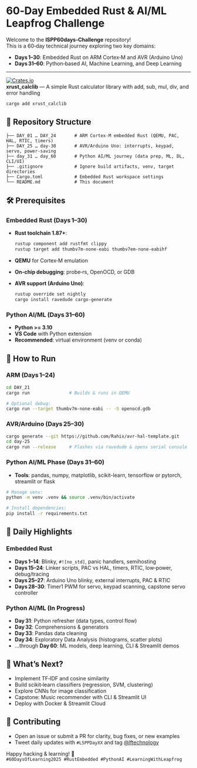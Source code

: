 # 60‑Day Embedded Rust & AI/ML Leapfrog Challenge

Welcome to the **ISPP60days‑Challenge** repository!  
This is a 60‑day technical journey exploring two key domains:

- **Days 1–30**: Embedded Rust on ARM Cortex‑M and AVR (Arduino Uno)
- **Days 31–60**: Python‑based AI, Machine Learning, and Deep Learning

---

[![Crates.io](https://img.shields.io/crates/v/xrust_calclib.svg)](https://crates.io/crates/xrust_calclib)  
**xrust_calclib** — A simple Rust calculator library with add, sub, mul, div, and error handling

```bash
cargo add xrust_calclib
```

## 📁 Repository Structure

```text
├── DAY_01 … DAY_24       # ARM Cortex‑M embedded Rust (QEMU, PAC, HAL, RTIC, timers)
├── DAY_25 … day-30       # AVR/Arduino Uno: interrupts, keypad, servo, power‑saving
├── day_31 … day_60       # Python AI/ML journey (data prep, ML, DL, CLI/UI)
├── .gitignore            # Ignore build artifacts, venv, target directories
├── Cargo.toml            # Embedded Rust workspace settings
└── README.md             # This document
```

## 🛠️ Prerequisites

### Embedded Rust (Days 1–30)

- **Rust toolchain 1.87+**:

  ```bash
  rustup component add rustfmt clippy
  rustup target add thumbv7m-none-eabi thumbv7em-none-eabihf
  ```

- **QEMU** for Cortex‑M emulation
- **On‑chip debugging**: probe‑rs, OpenOCD, or GDB

- **AVR support (Arduino Uno)**:

  ```bash
  rustup override set nightly
  cargo install ravedude cargo-generate
  ```

### Python AI/ML (Days 31–60)

- **Python >= 3.10**
- **VS Code** with Python extension
- **Recommended**: virtual environment (venv or conda)

## 🚀 How to Run

### ARM (Days 1–24)

```bash
cd DAY_21
cargo run               # Builds & runs in QEMU

# Optional debug:
cargo run --target thumbv7m-none-eabi -- -S openocd.gdb
```

### AVR/Arduino (Days 25–30)

```bash
cargo generate --git https://github.com/Rahix/avr-hal-template.git
cd day-25
cargo run --release     # Flashes via ravedude & opens serial console
```

### Python AI/ML Phase (Days 31–60)

- **Tools**: pandas, numpy, matplotlib, scikit-learn, tensorflow or pytorch, streamlit or flask

```bash
# Manage venv:
python -m venv .venv && source .venv/bin/activate

# Install dependencies:
pip install -r requirements.txt
```

## 📝 Daily Highlights

### Embedded Rust

- **Days 1–14**: Blinky, `#![no_std]`, panic handlers, semihosting
- **Days 15–24**: Linker scripts, PAC vs HAL, timers, RTIC, low‑power, debug/tracing
- **Days 25–27**: Arduino Uno blinky, external interrupts, PAC & RTIC
- **Days 28–30**: Timer1 PWM for servo, keypad scanning, capstone servo controller

### Python AI/ML (In Progress)

- **Day 31**: Python refresher (data types, control flow)
- **Day 32**: Comprehensions & generators
- **Day 33**: Pandas data cleaning
- **Day 34**: Exploratory Data Analysis (histograms, scatter plots)
- …through **Day 60**: ML models, deep learning, CLI & Streamlit demos

## 🔭 What’s Next?

- Implement TF‑IDF and cosine similarity
- Build scikit‑learn classifiers (regression, SVM, clustering)
- Explore CNNs for image classification
- Capstone: Music recommender with CLI & Streamlit UI
- Deploy with Docker & Streamlit Cloud

## 🤝 Contributing

- Open an issue or submit a PR for clarity, bug fixes, or new examples
- Tweet daily updates with `#LSPPDayXX` and tag [@lftechnology](https://twitter.com/lftechnology)

Happy hacking & learning! 🚀  
`#60DaysOfLearning2025 #RustEmbedded #PythonAI #LearningWithLeapfrog`
